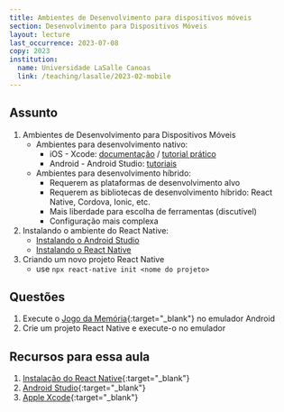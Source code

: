 ```yaml
---
title: Ambientes de Desenvolvimento para dispositivos móveis
section: Desenvolvimento para Dispositivos Móveis
layout: lecture
last_occurrence: 2023-07-08
copy: 2023
institution:
  name: Universidade LaSalle Canoas
  link: /teaching/lasalle/2023-02-mobile
---
```


## Assunto

1. Ambientes de Desenvolvimento para Dispositivos Móveis
    * Ambientes para desenvolvimento nativo:
        * iOS - Xcode: [documentação](https://developer.apple.com/documentation/xcode) / [tutorial prático](https://developer.apple.com/tutorials/app-dev-training)
        * Android - Android Studio: [tutoriais](https://developer.android.com/get-started)
    * Ambientes para desenvolvimento híbrido:
        * Requerem as plataformas de desenvolvimento alvo
        * Requerem as bibliotecas de desenvolvimento híbrido: React Native, Cordova, Ionic, etc.
        * Mais liberdade para escolha de ferramentas (discutível)
        * Configuração mais complexa
2. Instalando o ambiente do React Native:
    * [Instalando o Android Studio](#)<!-- /tools/react/install-androidstudio -->
    * [Instalando o React Native](/tools/react/install-react)
3. Criando um novo projeto React Native
    * use `npx react-native init <nome do projeto>`

## Questões

1. Execute o [Jogo da Memória](https://github.com/rafasgj/react-native_memory-game){:target="\_blank"} no emulador Android
2. Crie um projeto React Native e execute-o no emulador


## Recursos para essa aula

1. [Instalação do React Native](https://reactnative.dev/docs/environment-setup?guide=native){:target="\_blank"}
2. [Android Studio](https://developer.android.com/studio){:target="\_blank"}
3. [Apple Xcode](https://developer.appel.com/xcode){:target="\_blank"}
